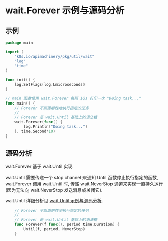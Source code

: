 # wait.Forever 示例与源码分析

## 示例

```go
package main

import (
	"k8s.io/apimachinery/pkg/util/wait"
	"log"
	"time"
)

func init() {
	log.SetFlags(log.Lmicroseconds)
}

// main 函数使用 wait.Forever 每隔 10s 打印一次 "Doing task..."
func main() {
	// Forever 不断周期性地执行指定的任务
	//
	// Forever 是 wait.Until 基础上的语法糖
	wait.Forever(func() {
		log.Println("Doing task...")
	}, time.Second*10)
}
```

## 源码分析

wait.Forever 基于 wait.Until 实现.

wait.Until 需要传递一个 stop channel 来通知 Until 函数停止执行指定的函数, 
wait.Forever 调用 wait.Until 时, 传递 wait.NeverStop 通道来实现一直持久运行
(因为无法向 wait.NeverStop 发送消息或关闭它).

wait.Until 详细分析见 [wait.Until 示例与源码分析](../until).

```go
    // Forever 不断周期性地执行指定的任务
	//
	// Forever 是 wait.Until 基础上的语法糖
    func Forever(f func(), period time.Duration) {
    	Until(f, period, NeverStop)
    }
```